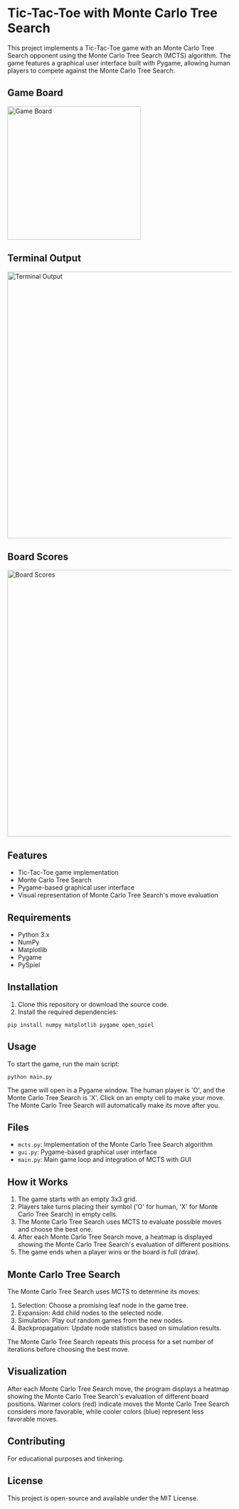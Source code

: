 # Tic-Tac-Toe with Monte Carlo Tree Search

This project implements a Tic-Tac-Toe game with an Monte Carlo Tree Search opponent using the Monte Carlo Tree Search (MCTS) algorithm. The game features a graphical user interface built with Pygame, allowing human players to compete against the Monte Carlo Tree Search.


## Game Board
<img src="https://github.com/user-attachments/assets/eab0d191-60db-4b21-9701-77f6ec68474a" alt="Game Board" width="300">

## Terminal Output
<img src="https://github.com/user-attachments/assets/bc6eb7c8-5956-4a42-b5f7-ae6e850f843f" alt="Terminal Output" width="600">

## Board Scores
<img src="https://github.com/user-attachments/assets/07fa9522-ccc7-48c4-be5b-b0e683d99695" alt="Board Scores" width="600">


## Features

- Tic-Tac-Toe game implementation
- Monte Carlo Tree Search
- Pygame-based graphical user interface
- Visual representation of Monte Carlo Tree Search's move evaluation

## Requirements

- Python 3.x
- NumPy
- Matplotlib
- Pygame
- PySpiel

## Installation

1. Clone this repository or download the source code.
2. Install the required dependencies:

```
pip install numpy matplotlib pygame open_spiel
```

## Usage

To start the game, run the main script:

```
python main.py
```

The game will open in a Pygame window. The human player is 'O', and the Monte Carlo Tree Search is 'X'. Click on an empty cell to make your move. The Monte Carlo Tree Search will automatically make its move after you.

## Files

- `mcts.py`: Implementation of the Monte Carlo Tree Search algorithm
- `gui.py`: Pygame-based graphical user interface
- `main.py`: Main game loop and integration of MCTS with GUI

## How it Works

1. The game starts with an empty 3x3 grid.
2. Players take turns placing their symbol ('O' for human, 'X' for Monte Carlo Tree Search) in empty cells.
3. The Monte Carlo Tree Search uses MCTS to evaluate possible moves and choose the best one.
4. After each Monte Carlo Tree Search move, a heatmap is displayed showing the Monte Carlo Tree Search's evaluation of different positions.
5. The game ends when a player wins or the board is full (draw).

## Monte Carlo Tree Search

The Monte Carlo Tree Search uses MCTS to determine its moves:

1. Selection: Choose a promising leaf node in the game tree.
2. Expansion: Add child nodes to the selected node.
3. Simulation: Play out random games from the new nodes.
4. Backpropagation: Update node statistics based on simulation results.

The Monte Carlo Tree Search repeats this process for a set number of iterations before choosing the best move.

## Visualization

After each Monte Carlo Tree Search move, the program displays a heatmap showing the Monte Carlo Tree Search's evaluation of different board positions. Warmer colors (red) indicate moves the Monte Carlo Tree Search considers more favorable, while cooler colors (blue) represent less favorable moves.

## Contributing

For educational purposes and tinkering.

## License

This project is open-source and available under the MIT License.
